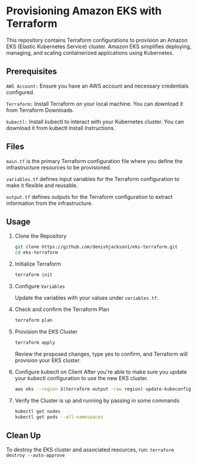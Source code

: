 # Provisioning Amazon EKS with Terraform
This repository contains Terraform configurations to provision an Amazon EKS (Elastic Kubernetes Service) cluster. Amazon EKS simplifies deploying, managing, and scaling containerized applications using Kubernetes.

## Prerequisites
   `AWS Account:` Ensure you have an AWS account and necessary credentials configured.

   `Terraform:` Install Terraform on your local machine. You can download it from Terraform Downloads.

   `kubectl:` Install kubectl to interact with your Kubernetes cluster. You can download it from kubectl Install Instructions.
## Files
   `main.tf` is the primary Terraform configuration file where you define the infrastructure resources to be provisioned.
   
   `variables.tf` defines input variables for the Terraform configuration to make it flexible and reusable.
   
   `output.tf` defines outputs for the Terraform configuration to extract information from the infrastructure.
   
## Usage
   1. Clone the Repository

       ```bash
       git clone https://github.com/denishjackson1/eks-terraform.git
       cd eks-terraform
       ```

   2. Initialize Terraform
       ```bash
       terraform init
       ```
   3. Configure `Variables`

        Update the variables with your values under `variables.tf`.

   4. Check and confirm the Terraform Plan

       ```bash
       terraform plan
       ```

   4. Provision the EKS Cluster
       ```bash
       terraform apply
       ```
       Review the proposed changes, type yes to confirm, and Terraform will provision your EKS cluster.

   5. Configure kubectl on Client
       After you're able to make sure you update your kubectl configuration to use the new EKS cluster.

       ```bash
       aws eks --region $(terraform output -raw region) update-kubeconfig --name $(terraform output -raw cluster_name)
       ```
   6. Verify the Cluster is up and running by passing in some commands
       ```bash
       kubectl get nodes
       kubectl get pods --all-namespaces
       ```
## Clean Up
   To destroy the EKS cluster and associated resources, run:
      ```
       terraform destroy --auto-approve
       ```
